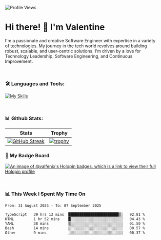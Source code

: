 
    
![Profile Views](https://komarev.com/ghpvc/?username=theodogwutech&color=blue)

# Hi there! 👋 I'm Valentine 
I'm a passionate and creative Software Engineer with expertise in a variety of technologies. My journey in the tech world revolves around building robust, scalable, and user-centric solutions. I'm driven by a love for Technology Leadership, Software Engineering, and Continuous Improvement.

<br />



### 🛠 Languages and Tools:

[![My Skills](https://skillicons.dev/icons?i=nodejs,js,nestjs,nextjs,react,vuejs,nuxtjs,express,tailwind,styledcomponents,materialui,mongodb,sequelize,mysql,postgres,pinia,redux,vite,html,css,pug,aws,prisma,bitbucket,bootstrap,emotion,git,gitlab,go,heroku,jest,netlify,nginx,npm,postman,rabbitmq,redis,supabase,svg,github,ts,ubuntu,vercel,vscode,yarn,powershell&perline=15)](https://skillicons.dev)

<br />

### 📊 Github Stats:

| Stats            | Trophy               |
|-----------------------|-------------------|
| [![GitHub Streak](https://streak-stats.demolab.com?user=theodogwutech&theme=great-gatsby&hide_border=true&border_radius=9.9)](https://git.io/streak-stats) | [![trophy](https://github-profile-trophy.vercel.app/?username=theodogwutech&theme=darkhub&column=7)](https://github.com/ryo-ma/github-profile-trophy) |

### 🥇 My Badge Board
[![An image of @valfenix's Holopin badges, which is a link to view their full Holopin profile](https://holopin.me/valfenix)](https://holopin.io/@valfenix)

<br />

### 📊 This Week I Spent My Time On
<!--START_SECTION:waka-->

```txt
From: 31 August 2025 - To: 07 September 2025

TypeScript   39 hrs 13 mins  ███████████████████████▒░   92.81 %
HTML         1 hr 52 mins    █░░░░░░░░░░░░░░░░░░░░░░░░   04.43 %
YAML         38 mins         ▒░░░░░░░░░░░░░░░░░░░░░░░░   01.50 %
Bash         14 mins         ░░░░░░░░░░░░░░░░░░░░░░░░░   00.57 %
Other        9 mins          ░░░░░░░░░░░░░░░░░░░░░░░░░   00.37 %
```

<!--END_SECTION:waka-->




